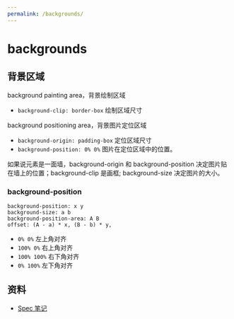 ```yaml
---
permalink: /backgrounds/
---
```


# backgrounds


## 背景区域

background painting area，背景绘制区域

- `background-clip: border-box` 绘制区域尺寸

background positioning area，背景图片定位区域

- `background-origin: padding-box` 定位区域尺寸
- `background-position: 0% 0%` 图片在定位区域中的位置。

如果说元素是一面墙，background-origin 和 background-position 决定图片贴在墙上的位置；background-clip 是画框; background-size 决定图片的大小。

### background-position

```
background-position: x y
background-size: a b
background-position-area: A B
offset: (A - a) * x, (B - b) * y,
```

- `0% 0%` 左上角对齐
- `100% 0%` 右上角对齐
- `100% 100%` 右下角对齐
- `0% 100%` 左下角对齐

## 资料

- [Spec 笔记](https://ynotes.github.io/css-backgrounds/)
